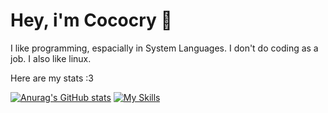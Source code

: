 # Hey, i'm Cococry 👋
I like programming, espacially in System 
Languages. I don't do coding as a job.
I also like linux. 

Here are my stats :3

[![Anurag's GitHub stats](https://github-readme-stats.vercel.app/api?username=cococry)](https://github.com/anuraghazra/github-readme-stats)
[![My Skills](https://skillicons.dev/icons?i=c,cpp,css,wasm)](https://skillicons.dev)